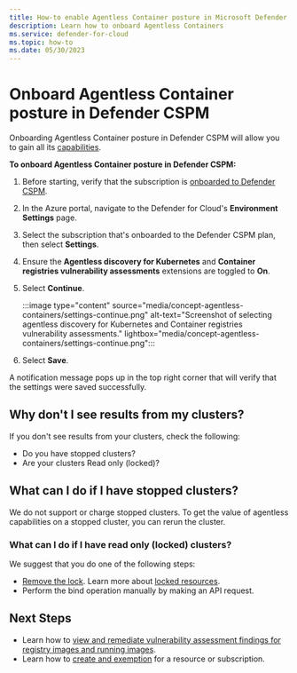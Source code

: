 ```yaml
---
title: How-to enable Agentless Container posture in Microsoft Defender CSPM
description: Learn how to onboard Agentless Containers
ms.service: defender-for-cloud
ms.topic: how-to
ms.date: 05/30/2023
---
```


# Onboard Agentless Container posture in Defender CSPM

Onboarding Agentless Container posture in Defender CSPM will allow you to gain all its [capabilities](concept-agentless-containers.md#agentless-container-posture-preview).


**To onboard Agentless Container posture in Defender CSPM:**

1. Before starting, verify that the subscription is [onboarded to Defender CSPM](enable-enhanced-security.md).

1. In the Azure portal, navigate to the Defender for Cloud's **Environment Settings** page.

1. Select the subscription that's onboarded to the Defender CSPM plan, then select **Settings**.

1. Ensure the **Agentless discovery for Kubernetes** and **Container registries vulnerability assessments** extensions are toggled to **On**.

1. Select **Continue**.

    :::image type="content" source="media/concept-agentless-containers/settings-continue.png" alt-text="Screenshot of selecting agentless discovery for Kubernetes and Container registries vulnerability assessments." lightbox="media/concept-agentless-containers/settings-continue.png":::

1. Select **Save**.

A notification message pops up in the top right corner that will verify that the settings were saved successfully.

## Why don't I see results from my clusters?
If you don't see results from your clusters, check the following:

- Do you have stopped clusters?
- Are your clusters Read only (locked)?

## What can I do if I have stopped clusters?
We do not support or charge stopped clusters. To get the value of agentless capabilities on a stopped cluster, you can rerun the cluster. 

### What can I do if I have read only (locked) clusters?

We suggest that you do one of the following steps:

- [Remove the lock](https://learn.microsoft.com/azure/azure-resource-manager/management/lock-resources?tabs=json#configure-locks). Learn more about [locked resources](/azure/azure-resource-manager/management/lock-resources?tabs=json).
- Perform the bind operation manually by making an API request.

## Next Steps
 - Learn how to [view and remediate vulnerability assessment findings for registry images and running images](view-and-remediate-vulnerability-assessment-findings.md).
 - Learn how to [create and exemption](exempt.resource.md) for a resource or subscription.
